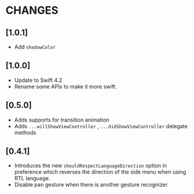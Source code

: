 # CHANGES

## [1.0.1]

- Add `shadowColor`

## [1.0.0]

- Update to Swift 4.2
- Rename some APIs to make it more swift.

## [0.5.0]

- Adds supports for transition animation
- Adds `...willShowViewController` , `...didShowViewController` delegate methods

## [0.4.1]

- Introduces the new `shouldRespectLanguageDirection` option in preference which reverses the direction of the side menu when using RTL language.
- Disable pan gesture when there is another gesture recognizer.